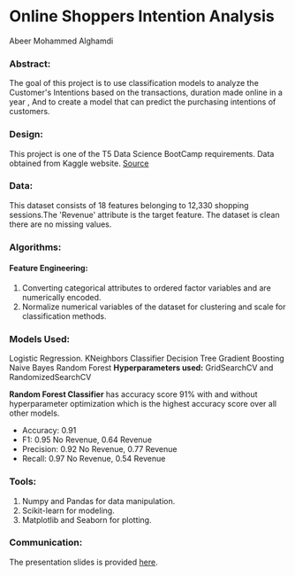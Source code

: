 # **Online Shoppers Intention Analysis**
Abeer Mohammed Alghamdi


### **Abstract:**

The goal of this project is to use classification models to analyze the Customer's Intentions based on the transactions, duration made online in a year , And to create a model that can predict the purchasing intentions of customers.

### **Design:**

This project is one of the T5 Data Science BootCamp requirements. Data obtained from Kaggle website. [Source](https://www.kaggle.com/henrysue/online-shoppers-intention)

### **Data:**

This dataset consists of 18 features belonging to 12,330 shopping sessions.The 'Revenue' attribute is the target feature. The dataset is clean there are no missing values.

### **Algorithms:**

#### **Feature Engineering:**

1. Converting categorical attributes to ordered factor variables and are numerically encoded.
2. Normalize numerical variables of the dataset for clustering and scale for classification methods.


### **Models Used:**
Logistic Regression.
KNeighbors Classifier
Decision Tree 
Gradient Boosting
Naive Bayes 
Random Forest
**Hyperparameters used:**
GridSearchCV and RandomizedSearchCV

**Random Forest Classifier** has accuracy score 91% with and without hyperparameter optimization which is the highest accuracy score over all other models.
-  Accuracy: 0.91  
-  F1: 0.95 No Revenue, 0.64 Revenue
-  Precision: 0.92 No Revenue, 0.77 Revenue
-  Recall: 0.97 No Revenue, 0.54 Revenue


### **Tools:**

1. Numpy and Pandas for data manipulation.
2. Scikit-learn for modeling.
3. Matplotlib and Seaborn for plotting.

### **Communication:**
The presentation slides is provided [here]().

